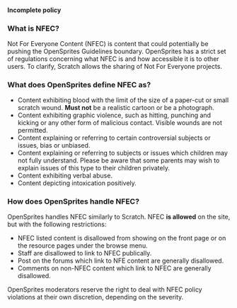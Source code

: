 #### Incomplete policy ####

### What is NFEC? ###

Not For Everyone Content (NFEC) is content that could potentially be pushing the OpenSprites Guidelines boundary. OpenSprites has a strict set of regulations concerning what NFEC is and how accessible it is to other users. To clarify, Scratch allows the sharing of Not For Everyone projects.

### What does OpenSprites define NFEC as? ##

* Content exhibiting blood with the limit of the size of a paper-cut or small scratch wound. **Must not** be a realistic cartoon or be a photograph.
* Content exhibiting graphic violence, such as hitting, punching and kicking or any other form of malicious contact. Visible wounds are not permitted.
* Content explaining or referring to certain controversial subjects or issues, bias or unbiased.
* Content explaining or referring to subjects or issues which children may not fully understand. Please be aware that some parents may wish to explain issues of this type to their children privately.
* Content exhibiting verbal abuse.
* Content depicting intoxication positively.

### How does OpenSprites handle NFEC? ###

OpenSprites handles NFEC similarly to Scratch. NFEC **is allowed** on the site, but with the following restrictions:

* NFEC listed content is disallowed from showing on the front page or on the resource pages under the browse menu.
* Staff are disallowed to link to NFEC publically.
* Post on the forums which link to NFE content are generally disallowed.
* Comments on non-NFEC content which link to NFEC are generally disallowed.

OpenSprites moderators reserve the right to deal with NFEC policy violations at their own discretion, depending on the severity.
